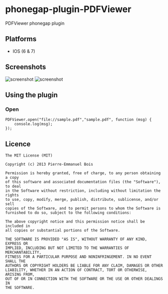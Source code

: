 phonegap-plugin-PDFViewer
============================

PDFViewer phonegap plugin

## Platforms ##

* IOS (6 & 7)

## Screenshots ##

![screenshot](https://raw.github.com/pebois/phonegap-plugin-PDFViewer/master/sample2.png) ![screenshot](https://raw.github.com/pebois/phonegap-plugin-PDFViewer/master/sample3.png)

## Using the plugin ##

### Open ###
```
PDFViewer.open("file://sample.pdf","sample.pdf", function (msg) {
    console.log(msg);
});
```

## Licence ##
```
The MIT License (MIT)

Copyright (c) 2013 Pierre-Emmanuel Bois

Permission is hereby granted, free of charge, to any person obtaining a copy
of this software and associated documentation files (the "Software"), to deal
in the Software without restriction, including without limitation the rights
to use, copy, modify, merge, publish, distribute, sublicense, and/or sell
copies of the Software, and to permit persons to whom the Software is
furnished to do so, subject to the following conditions:

The above copyright notice and this permission notice shall be included in
all copies or substantial portions of the Software.

THE SOFTWARE IS PROVIDED "AS IS", WITHOUT WARRANTY OF ANY KIND, EXPRESS OR
IMPLIED, INCLUDING BUT NOT LIMITED TO THE WARRANTIES OF MERCHANTABILITY,
FITNESS FOR A PARTICULAR PURPOSE AND NONINFRINGEMENT. IN NO EVENT SHALL THE
AUTHORS OR COPYRIGHT HOLDERS BE LIABLE FOR ANY CLAIM, DAMAGES OR OTHER
LIABILITY, WHETHER IN AN ACTION OF CONTRACT, TORT OR OTHERWISE, ARISING FROM,
OUT OF OR IN CONNECTION WITH THE SOFTWARE OR THE USE OR OTHER DEALINGS IN
THE SOFTWARE.
```
